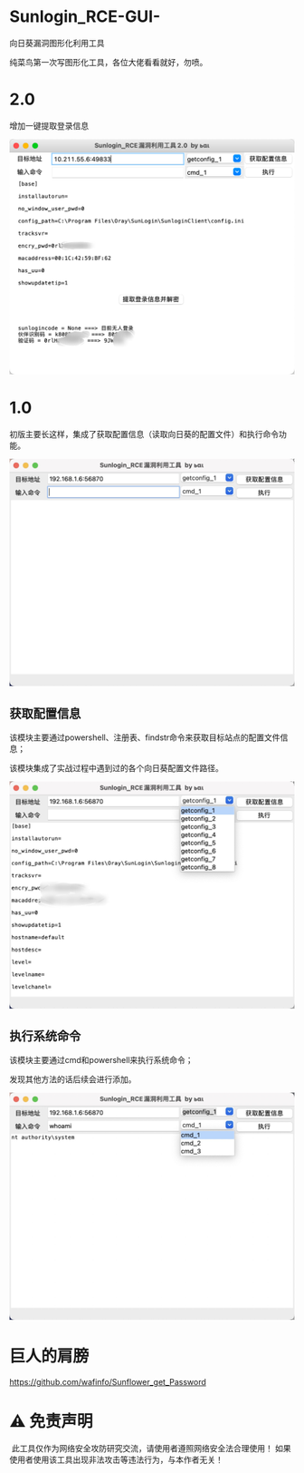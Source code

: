 # Sunlogin_RCE-GUI-
向日葵漏洞图形化利用工具

纯菜鸟第一次写图形化工具，各位大佬看看就好，勿喷。

# 2.0

增加一键提取登录信息



<img src="img/image-20220713204319053.png" alt="image-20220713204319053" style="zoom:50%;" />





# 1.0

初版主要长这样，集成了获取配置信息（读取向日葵的配置文件）和执行命令功能。

<img src="img/1.jpg" alt="1" style="zoom:50%;" />

## 获取配置信息

该模块主要通过powershell、注册表、findstr命令来获取目标站点的配置文件信息；

该模块集成了实战过程中遇到过的各个向日葵配置文件路径。

<img src="img/2.jpg" alt="2" style="zoom:50%;" />

## 执行系统命令

该模块主要通过cmd和powershell来执行系统命令；

发现其他方法的话后续会进行添加。

<img src="img/3.jpg" alt="3" style="zoom:50%;" />



# 巨人的肩膀

https://github.com/wafinfo/Sunflower_get_Password



# ⚠️ 免责声明

​	此工具仅作为网络安全攻防研究交流，请使用者遵照网络安全法合理使用！ 如果使用者使用该工具出现非法攻击等违法行为，与本作者无关！
